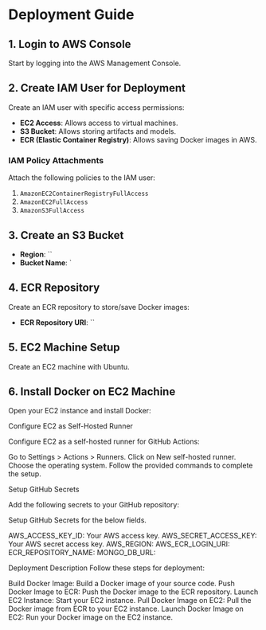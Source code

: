 # Deployment Guide

## 1. Login to AWS Console

Start by logging into the AWS Management Console.

## 2. Create IAM User for Deployment

Create an IAM user with specific access permissions:

- **EC2 Access**: Allows access to virtual machines.
- **S3 Bucket**: Allows storing artifacts and models.
- **ECR (Elastic Container Registry)**: Allows saving Docker images in AWS.

### IAM Policy Attachments

Attach the following policies to the IAM user:

1. `AmazonEC2ContainerRegistryFullAccess`
2. `AmazonEC2FullAccess`
3. `AmazonS3FullAccess`

## 3. Create an S3 Bucket

- **Region**: ``
- **Bucket Name**: `

## 4. ECR Repository

Create an ECR repository to store/save Docker images:

- **ECR Repository URI**: ``

## 5. EC2 Machine Setup

Create an EC2 machine with Ubuntu.

## 6. Install Docker on EC2 Machine

Open your EC2 instance and install Docker:



Configure EC2 as Self-Hosted Runner

Configure EC2 as a self-hosted runner for GitHub Actions:

Go to Settings > Actions > Runners.
Click on New self-hosted runner.
Choose the operating system.
Follow the provided commands to complete the setup.

Setup GitHub Secrets

Add the following secrets to your GitHub repository:

Setup GitHub Secrets for the below fields.

AWS_ACCESS_KEY_ID: Your AWS access key.
AWS_SECRET_ACCESS_KEY: Your AWS secret access key.
AWS_REGION: 
AWS_ECR_LOGIN_URI: 
ECR_REPOSITORY_NAME:
MONGO_DB_URL:

Deployment Description
Follow these steps for deployment:

Build Docker Image: Build a Docker image of your source code.
Push Docker Image to ECR: Push the Docker image to the ECR repository.
Launch EC2 Instance: Start your EC2 instance.
Pull Docker Image on EC2: Pull the Docker image from ECR to your EC2 instance.
Launch Docker Image on EC2: Run your Docker image on the EC2 instance.